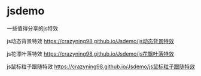 # jsdemo
一些值得分享的js特效


js动态背景特效
https://crazyning98.github.io/Jsdemo/js动态背景特效

js花漂叶落特效
https://crazyning98.github.io/Jsdemo/js花飘叶落特效

js鼠标粒子跟随特效
https://crazyning98.github.io/Jsdemo/js鼠标粒子跟随特效
